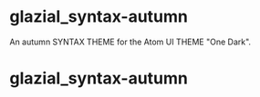 # glazial_syntax-autumn
An autumn SYNTAX THEME for the Atom UI THEME "One Dark".
# glazial_syntax-autumn
